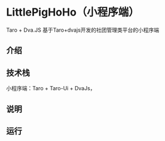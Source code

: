 # LittlePigHoHo（小程序端）
Taro + Dva.JS 基于Taro+dvajs开发的社团管理类平台的小程序端

## 介绍


## 技术栈

小程序端：Taro + Taro-Ui + DvaJs，

## 说明


## 运行
